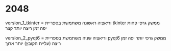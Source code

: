 # 2048


version_1_tkinter = וריאציה ראשונה משתמשת בספריית tkinter ממשק גרפי פחות יפה זמן ריצה יותר קצר

version_2_pyqt6 = וריאציה שניה משתמשת בספריית pyqt6 ממשק גרפי יותר יפה זמן ריצה (עליית הקובץ) יותר ארוך
